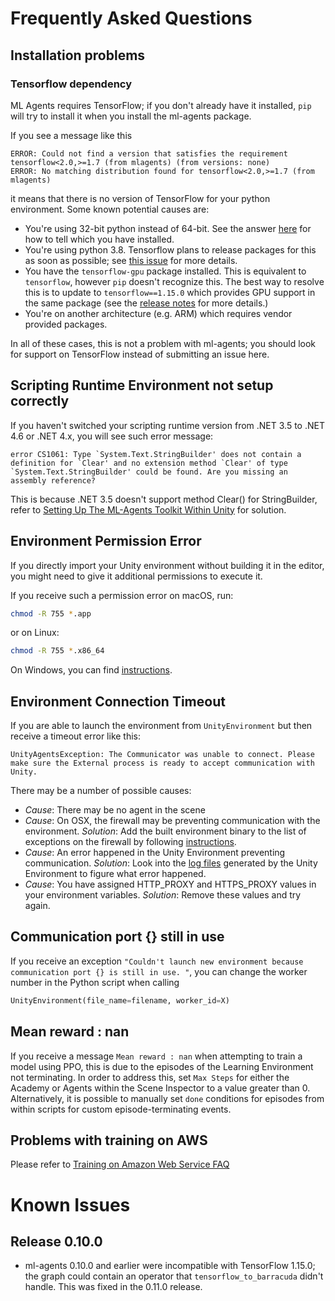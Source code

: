 # Frequently Asked Questions

## Installation problems

### Tensorflow dependency
ML Agents requires TensorFlow; if you don't already have it installed, `pip` will try to install it when you install
the ml-agents package.

If you see a message like this
```console
ERROR: Could not find a version that satisfies the requirement tensorflow<2.0,>=1.7 (from mlagents) (from versions: none)
ERROR: No matching distribution found for tensorflow<2.0,>=1.7 (from mlagents)
```
it means that there is no version of TensorFlow for your python environment. Some known potential causes are:
 * You're using 32-bit python instead of 64-bit. See the answer [here](https://stackoverflow.com/a/1405971/224264)
  for how to tell which you have installed.
 * You're using python 3.8. Tensorflow plans to release packages for this as soon as possible; see
  [this issue](https://github.com/tensorflow/tensorflow/issues/33374) for more details.
 * You have the `tensorflow-gpu` package installed. This is equivalent to `tensorflow`, however `pip` doesn't recognize
  this. The best way to resolve this is to update to `tensorflow==1.15.0` which provides GPU support in the same package
  (see the [release notes](https://github.com/tensorflow/tensorflow/issues/33374) for more details.)
 * You're on another architecture (e.g. ARM) which requires vendor provided packages.

In all of these cases, this is not a problem with ml-agents; you should look for support on TensorFlow instead of
submitting an issue here.

## Scripting Runtime Environment not setup correctly

If you haven't switched your scripting runtime version from .NET 3.5 to .NET 4.6
or .NET 4.x, you will see such error message:

```console
error CS1061: Type `System.Text.StringBuilder' does not contain a definition for `Clear' and no extension method `Clear' of type `System.Text.StringBuilder' could be found. Are you missing an assembly reference?
```

This is because .NET 3.5 doesn't support method Clear() for StringBuilder, refer
to [Setting Up The ML-Agents Toolkit Within
Unity](Installation.md#setting-up-ml-agent-within-unity) for solution.

## Environment Permission Error

If you directly import your Unity environment without building it in the
editor, you might need to give it additional permissions to execute it.

If you receive such a permission error on macOS, run:

```sh
chmod -R 755 *.app
```

or on Linux:

```sh
chmod -R 755 *.x86_64
```

On Windows, you can find
[instructions](https://technet.microsoft.com/en-us/library/cc754344(v=ws.11).aspx).

## Environment Connection Timeout

If you are able to launch the environment from `UnityEnvironment` but then
receive a timeout error like this:

```
UnityAgentsException: The Communicator was unable to connect. Please make sure the External process is ready to accept communication with Unity.
```

There may be a number of possible causes:

* _Cause_: There may be no agent in the scene
* _Cause_: On OSX, the firewall may be preventing communication with the
  environment. _Solution_: Add the built environment binary to the list of
  exceptions on the firewall by following
  [instructions](https://support.apple.com/en-us/HT201642).
* _Cause_: An error happened in the Unity Environment preventing communication.
  _Solution_: Look into the [log
  files](https://docs.unity3d.com/Manual/LogFiles.html) generated by the Unity
  Environment to figure what error happened.
* _Cause_: You have assigned HTTP_PROXY and HTTPS_PROXY values in your
  environment variables. _Solution_: Remove these values and try again.

## Communication port {} still in use

If you receive an exception `"Couldn't launch new environment because
communication port {} is still in use. "`, you can change the worker number in
the Python script when calling

```python
UnityEnvironment(file_name=filename, worker_id=X)
```

## Mean reward : nan

If you receive a message `Mean reward : nan` when attempting to train a model
using PPO, this is due to the episodes of the Learning Environment not
terminating. In order to address this, set `Max Steps` for either the Academy or
Agents within the Scene Inspector to a value greater than 0. Alternatively, it
is possible to manually set `done` conditions for episodes from within scripts
for custom episode-terminating events.

## Problems with training on AWS

Please refer to [Training on Amazon Web Service FAQ](Training-on-Amazon-Web-Service.md#faq)

# Known Issues

## Release 0.10.0
* ml-agents 0.10.0 and earlier were incompatible with TensorFlow 1.15.0; the graph could contain
 an operator that `tensorflow_to_barracuda` didn't handle. This was fixed in the 0.11.0 release.
